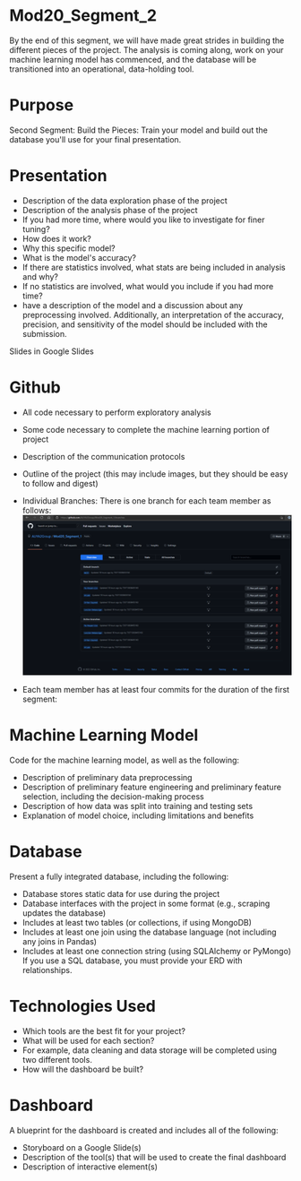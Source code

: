 # Mod20_Segment_2
By the end of this segment, we will have made great strides in building the different pieces of the project. The analysis is coming along, work on your machine learning model has commenced, and the database will be transitioned into an operational, data-holding tool.

# Purpose

Second Segment: Build the Pieces: Train your model and build out the database you'll use for your final presentation.

# Presentation 

* Description of the data exploration phase of the project
* Description of the analysis phase of the project
* If you had more time, where would you like to investigate for finer tuning? 
* How does it work?
* Why this specific model?
* What is the model's accuracy?
* If there are statistics involved, what stats are being included in analysis and why?
* If no statistics are involved, what would you include if you had more time?
* have a description of the model and a discussion about any preprocessing involved. Additionally, an interpretation of the accuracy, precision, and sensitivity of the model should be included with the submission.

Slides in Google Slides

# Github 

* All code necessary to perform exploratory analysis
* Some code necessary to complete the machine learning portion of project
* Description of the communication protocols
* Outline of the project (this may include images, but they should be easy to follow and digest)

* Individual Branches:
There is one branch for each team member as follows:
![D2b](https://github.com/ALIYA2Group/Mod20_Segment_1/blob/main/Pictures/D2b.PNG)

* Each team member has at least four commits for the duration of the first segment:

# Machine Learning Model

Code for the machine learning model, as well as the following:
* Description of preliminary data preprocessing
* Description of preliminary feature engineering and preliminary feature selection, including the decision-making process
* Description of how data was split into training and testing sets
* Explanation of model choice, including limitations and benefits


# Database 

Present a fully integrated database, including the following:
* Database stores static data for use during the project
* Database interfaces with the project in some format (e.g., scraping updates the database)
* Includes at least two tables (or collections, if using MongoDB)
* Includes at least one join using the database language (not including any joins in Pandas)
* Includes at least one connection string (using SQLAlchemy or PyMongo)
If you use a SQL database, you must provide your ERD with relationships.

# Technologies Used

* Which tools are the best fit for your project? 
* What will be used for each section? 
* For example, data cleaning and data storage will be completed using two different tools.  
* How will the dashboard be built? 

# Dashboard

A blueprint for the dashboard is created and includes all of the following:
* Storyboard on a Google Slide(s)
* Description of the tool(s) that will be used to create the final dashboard
* Description of interactive element(s)
